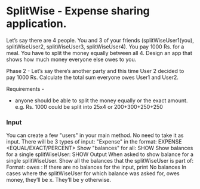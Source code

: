 # SplitWise - Expense sharing application.
Let’s say there are 4 people. You and 3 of your friends (splitWiseUser1(you), splitWiseUser2, splitWiseUser3, splitWiseUser4). You pay 1000 Rs. for a meal. You have to split the money equally between all 4.  Design an app that shows how much money everyone else owes to you.

Phase 2 -
Let’s say there’s another party and this time User 2 decided to pay 1000 Rs. Calculate the total sum everyone owes User1 and User2.

Requirements -
- anyone should be able to split the money equally or the exact amount. e.g.
  Rs. 1000 could be split into 25x4 or 200+300+250+250


### Input  
You can create a few "users" in your main method. No need to take it as input.
There will be 3 types of input:
"Expense" in the format: EXPENSE <amount> <splitWiseUser-id-of-person-who-paid> <no-of-users> <space-separated-list-of-users> <EQUAL/EXACT/PERCENT> <space-separated-values-in-case-of-non-equal>
Show "balances" for all: SHOW
Show balances for a single splitWiseUser: SHOW <splitWiseUser-id>
Output
When asked to show balance for a single splitWiseUser. Show all the balances that the splitWiseUser is part of:
Format: <splitWiseUser-id-of-x> owes <splitWiseUser-id-of-y>: <amount>
If there are no balances for the input, print No balances
In cases where the splitWiseUser for which balance was asked for, owes money, they’ll be x. They’ll be y otherwise.